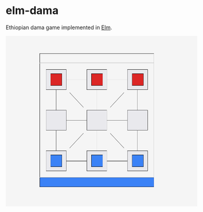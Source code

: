 # elm-dama

Ethiopian dama game implemented in [Elm](https://elm-lang.org/).

![screenshot](./screenshot.png)

